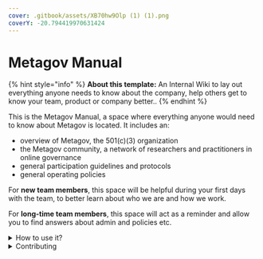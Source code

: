 ```yaml
---
cover: .gitbook/assets/XB70hw9Olp (1) (1).png
coverY: -20.794419970631424
---
```


# Metagov Manual

{% hint style="info" %}
**About this template:** An Internal Wiki to lay out everything anyone needs to know about the company, help others get to know your team, product or company better..
{% endhint %}

This is the Metagov Manual, a space where everything anyone would need to know about Metagov is located. It includes an:&#x20;

* overview of Metagov, the 501(c)(3) organization&#x20;
* the Metagov community, a network of researchers and practitioners in online governance&#x20;
* general participation guidelines and protocols&#x20;
* general operating policies

For **new team members**, this space will be helpful during your first days with the team, to better learn about who we are and how we work.

For **long-time team members**, this space will act as a reminder and allow you to find answers about admin and policies etc.

<details>

<summary>How to use it?</summary>

This space is designed to be read linearly, so start with our Vision, Mission & Focus and work down from there! We recommend reading everything through in one sitting and then revisiting and re-reading if you need to.

</details>

<details>

<summary>Contributing</summary>

If you want to contribute changes, start a new change request and submit it for review. The People team will review it soon after.

</details>
